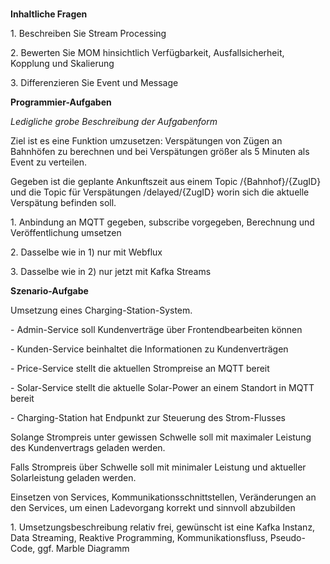 ### 

**Inhaltliche Fragen**

1\. Beschreiben Sie Stream Processing

2\. Bewerten Sie MOM hinsichtlich Verfügbarkeit, Ausfallsicherheit, Kopplung und Skalierung

3\. Differenzieren Sie Event und Message

**Programmier-Aufgaben**

*Ledigliche grobe Beschreibung der Aufgabenform*

Ziel ist es eine Funktion umzusetzen: Verspätungen von Zügen an Bahnhöfen zu berechnen und bei Verspätungen größer als 5 Minuten als Event zu verteilen.

Gegeben ist die geplante Ankunftszeit aus einem Topic /{Bahnhof}/{ZugID} und die Topic für Verspätungen /delayed/{ZugID} worin sich die aktuelle Verspätung befinden soll.

1\. Anbindung an MQTT gegeben, subscribe vorgegeben, Berechnung und Veröffentlichung umsetzen

2\. Dasselbe wie in 1) nur mit Webflux

3\. Dasselbe wie in 2) nur jetzt mit Kafka Streams

**Szenario-Aufgabe**

Umsetzung eines Charging-Station-System.

\- Admin-Service soll Kundenverträge über Frontendbearbeiten können

\- Kunden-Service beinhaltet die Informationen zu Kundenverträgen

\- Price-Service stellt die aktuellen Strompreise an MQTT bereit

\- Solar-Service stellt die aktuelle Solar-Power an einem Standort in MQTT bereit

\- Charging-Station hat Endpunkt zur Steuerung des Strom-Flusses

Solange Strompreis unter gewissen Schwelle soll mit maximaler Leistung des Kundenvertrags geladen werden.

Falls Strompreis über Schwelle soll mit minimaler Leistung und aktueller Solarleistung geladen werden.

Einsetzen von Services, Kommunikationsschnittstellen, Veränderungen an den Services, um einen Ladevorgang korrekt und sinnvoll abzubilden

1\. Umsetzungsbeschreibung relativ frei, gewünscht ist eine Kafka Instanz, Data Streaming, Reaktive Programming, Kommunikationsfluss, Pseudo-Code, ggf. Marble Diagramm